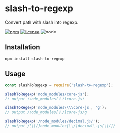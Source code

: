 # slash-to-regexp

Convert path with slash into regexp.

[npm-url]: https://www.npmjs.com/package/slash-to-regexp
[npm-badge]: https://img.shields.io/npm/v/slash-to-regexp.svg?style=flat-square&logo=npm
[github-url]: https://github.com/Airkro/regexp-toolset/tree/master/packages/slash-to-regexp
[node-badge]: https://img.shields.io/node/v/slash-to-regexp.svg?style=flat-square&colorB=green&logo=node.js
[license-badge]: https://img.shields.io/npm/l/slash-to-regexp.svg?style=flat-square&colorB=blue&logo=github

[![npm][npm-badge]][npm-url]
[![license][license-badge]][github-url]
![node][node-badge]

## Installation

```bash
npm install slash-to-regexp
```

## Usage

```js
const slashToRegexp = require('slash-to-regexp');

slashToRegexp('node_modules/core-js');
// output /node_modules[\\/]core-js/

slashToRegexp('node_modules\\\\core-js', 'g');
// output /node_modules[\\/]core-js/g

slashToRegexp('/node_modules/decimal.js/');
// output /[\\/]node_modules[\\/]decimal\.js[\\/]/
```

